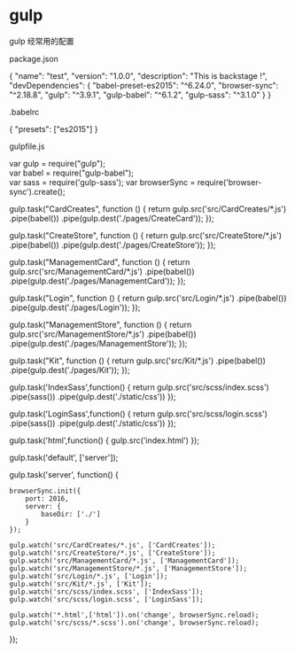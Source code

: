 # gulp
gulp 经常用的配置

package.json

{
  "name": "test",
  "version": "1.0.0",
  "description": "This is backstage !",
  "devDependencies": {
    "babel-preset-es2015": "^6.24.0",
    "browser-sync": "^2.18.8",
    "gulp": "^3.9.1",
    "gulp-babel": "^6.1.2",
    "gulp-sass": "^3.1.0"
  }
}

.babelrc

{
  "presets": ["es2015"]
}

gulpfile.js

var gulp = require("gulp");  
var babel = require("gulp-babel");  
var sass = require('gulp-sass');
var browserSync = require('browser-sync').create();
  
gulp.task("CardCreates", function () {
  return gulp.src('src/CardCreates/*.js')
    .pipe(babel()) 
    .pipe(gulp.dest('./pages/CreateCard'));
});

gulp.task("CreateStore", function () {
  return gulp.src('src/CreateStore/*.js')
    .pipe(babel()) 
    .pipe(gulp.dest('./pages/CreateStore'));
});

gulp.task("ManagementCard", function () {
  return gulp.src('src/ManagementCard/*.js')
    .pipe(babel()) 
    .pipe(gulp.dest('./pages/ManagementCard'));
});

gulp.task("Login", function () {
    return gulp.src('src/Login/*.js')
        .pipe(babel())
        .pipe(gulp.dest('./pages/Login'));
});

gulp.task("ManagementStore", function () {
    return gulp.src('src/ManagementStore/*.js')
        .pipe(babel())
        .pipe(gulp.dest('./pages/ManagementStore'));
});

gulp.task("Kit", function () {
    return gulp.src('src/Kit/*.js')
        .pipe(babel())
        .pipe(gulp.dest('./pages/Kit'));
});

gulp.task('IndexSass',function() {
    return gulp.src('src/scss/index.scss')
    .pipe(sass())
    .pipe(gulp.dest('./static/css'))
});

gulp.task('LoginSass',function() {
    return gulp.src('src/scss/login.scss')
        .pipe(sass())
        .pipe(gulp.dest('./static/css'))
});

gulp.task('html',function() {
    gulp.src('index.html')
});

gulp.task('default', ['server']);

gulp.task('server', function() {

    browserSync.init({
        port: 2016,
        server: {
            baseDir: ['./']
        }
    });

    gulp.watch('src/CardCreates/*.js', ['CardCreates']);
    gulp.watch('src/CreateStore/*.js', ['CreateStore']);
    gulp.watch('src/ManagementCard/*.js', ['ManagementCard']);
    gulp.watch('src/ManagementStore/*.js', ['ManagementStore']);
    gulp.watch('src/Login/*.js', ['Login']);
    gulp.watch('src/Kit/*.js', ['Kit']);
    gulp.watch('src/scss/index.scss', ['IndexSass']);
    gulp.watch('src/scss/login.scss', ['LoginSass']);

    gulp.watch('*.html',['html']).on('change', browserSync.reload);
    gulp.watch('src/scss/*.scss').on('change', browserSync.reload);

});
